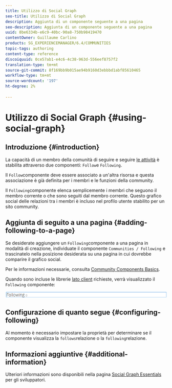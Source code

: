 ```yaml
---
title: Utilizzo di Social Graph
seo-title: Utilizzo di Social Graph
description: Aggiunta di un componente seguente a una pagina
seo-description: Aggiunta di un componente seguente a una pagina
uuid: 8be6334b-e6c9-40bc-90a8-750b98419470
contentOwner: Guillaume Carlino
products: SG_EXPERIENCEMANAGER/6.4/COMMUNITIES
topic-tags: authoring
content-type: reference
discoiquuid: 0ce57ab1-e4c6-4c38-963d-556eef8757f2
translation-type: tm+mt
source-git-commit: 8f169bb9b015ae94b9160d3ebbbd1abf85610465
workflow-type: tm+mt
source-wordcount: '197'
ht-degree: 2%

---
```



# Utilizzo di Social Graph {#using-social-graph}

## Introduzione {#introduction}

La capacità di un membro della comunità di seguire e seguire [le attività](activities.md) è stabilita attraverso due componenti: `Follow`e `Following`.

Il `Follow`componente deve essere associato a un&#39;altra risorsa e questa associazione è già definita per i membri e le funzioni della community.

Il `Following`componente elenca semplicemente i membri che seguono il membro corrente o che sono seguiti dal membro corrente. Questo grafico social delle relazioni tra i membri è incluso nel profilo utente stabilito per un sito [](overview.md#communitiessites)community.

## Aggiunta di seguito a una pagina {#adding-following-to-a-page}

Se desiderate aggiungere un `Following`componente a una pagina in modalità di creazione, individuate il componente `Communities / Following` e trascinatelo nella posizione desiderata su una pagina in cui dovrebbe comparire il grafico social.

Per le informazioni necessarie, consulta [Community Components Basics](basics.md).

Quando sono incluse le librerie [lato client](essentials-socialgraph.md#essentials-for-client-side) richieste, verrà visualizzato il `Following` componente:

![chlimage_1-447](assets/chlimage_1-447.png)

## Configurazione di quanto segue {#configuring-following}

Al momento è necessario impostare la proprietà per determinare se il componente visualizza la `follows`relazione o la `following`relazione.

## Informazioni aggiuntive {#additional-information}

Ulteriori informazioni sono disponibili nella pagina [Social Graph Essentials](essentials-socialgraph.md) per gli sviluppatori.
